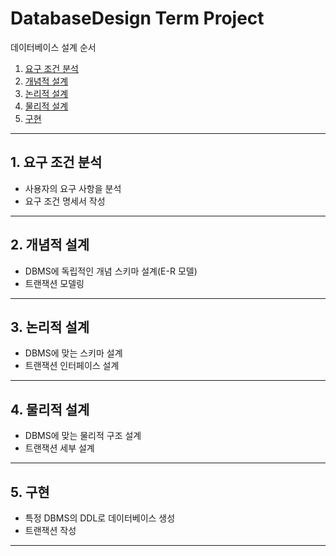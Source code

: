 # DatabaseDesign Term Project

데이터베이스 설계 순서

1. [요구 조건 분석](#요구-조건-분석)
2. [개념적 설계](#개념적-설계)
3. [논리적 설계](#논리적-설계)
4. [물리적 설계](#물리적-설계)
5. [구현](#구현)

---

## 1. 요구 조건 분석

- 사용자의 요구 사항을 분석
-  요구 조건 명세서 작성

---

## 2. 개념적 설계

- DBMS에 독립적인 개념 스키마 설계(E-R 모델)
- 트랜잭션 모델링

---

## 3. 논리적 설계

- DBMS에 맞는 스키마 설계
- 트랜잭션 인터페이스 설계

---

## 4. 물리적 설계

- DBMS에 맞는 물리적 구조 설계
- 트랜잭션 세부 설계

---

## 5. 구현

- 특정 DBMS의 DDL로 데이터베이스 생성
- 트랜잭션 작성

---
